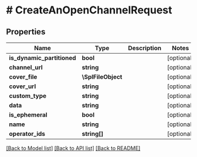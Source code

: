 # # CreateAnOpenChannelRequest

## Properties

Name | Type | Description | Notes
------------ | ------------- | ------------- | -------------
**is_dynamic_partitioned** | **bool** |  | [optional]
**channel_url** | **string** |  | [optional]
**cover_file** | **\SplFileObject** |  | [optional]
**cover_url** | **string** |  | [optional]
**custom_type** | **string** |  | [optional]
**data** | **string** |  | [optional]
**is_ephemeral** | **bool** |  | [optional]
**name** | **string** |  | [optional]
**operator_ids** | **string[]** |  | [optional]

[[Back to Model list]](../../README.md#models) [[Back to API list]](../../README.md#endpoints) [[Back to README]](../../README.md)
